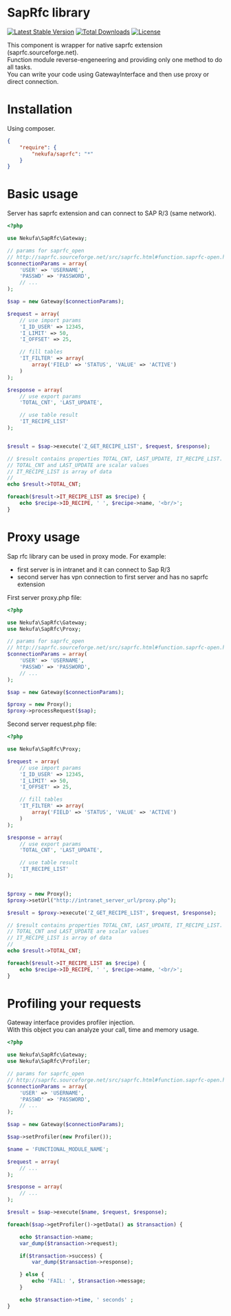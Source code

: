 # SapRfc library
[![Latest Stable Version](https://poser.pugx.org/nekufa/saprfc/v/stable.png)](https://packagist.org/packages/nekufa/saprfc)
[![Total Downloads](https://poser.pugx.org/nekufa/saprfc/downloads.png)](https://packagist.org/packages/nekufa/saprfc)
[![License](https://poser.pugx.org/nekufa/saprfc/license.png)](https://packagist.org/packages/nekufa/saprfc)

This component is wrapper for native saprfc extension (saprfc.sourceforge.net).  
Function module reverse-engeneering and providing only one method to do all tasks.  
You can write your code using GatewayInterface and then use proxy or direct connection.

# Installation

Using composer.

```json
{
    "require": {
        "nekufa/saprfc": "*"    
    }
}
```


# Basic usage

Server has saprfc extension and can connect to SAP R/3 (same network).

```php
<?php

use Nekufa\SapRfc\Gateway;

// params for saprfc_open
// http://saprfc.sourceforge.net/src/saprfc.html#function.saprfc-open.html
$connectionParams = array(
    'USER' => 'USERNAME',
    'PASSWD' => 'PASSWORD',
    // ...
);

$sap = new Gateway($connectionParams);

$request = array(
    // use import params
    'I_ID_USER' => 12345,
    'I_LIMIT' => 50,
    'I_OFFSET' => 25,

    // fill tables
    'IT_FILTER' => array(
        array('FIELD' => 'STATUS', 'VALUE' => 'ACTIVE')
    )
);

$response = array(
    // use export params
    'TOTAL_CNT', 'LAST_UPDATE', 

    // use table result
    'IT_RECIPE_LIST'
);


$result = $sap->execute('Z_GET_RECIPE_LIST', $request, $response);

// $result contains properties TOTAL_CNT, LAST_UPDATE, IT_RECIPE_LIST.
// TOTAL_CNT and LAST_UPDATE are scalar values
// IT_RECIPE_LIST is array of data
// 
echo $result->TOTAL_CNT; 

foreach($result->IT_RECIPE_LIST as $recipe) {
    echo $recipe->ID_RECIPE, ' ', $recipe->name, '<br/>';
}

```

# Proxy usage

Sap rfc library can be used in proxy mode.
For example:
- first server is in intranet and it can connect to Sap R/3
- second server has vpn connection to first server and has no saprfc extension

First server proxy.php file:
```php
<?php

use Nekufa\SapRfc\Gateway;
use Nekufa\SapRfc\Proxy;

// params for saprfc_open
// http://saprfc.sourceforge.net/src/saprfc.html#function.saprfc-open.html
$connectionParams = array(
    'USER' => 'USERNAME',
    'PASSWD' => 'PASSWORD',
    // ...
);

$sap = new Gateway($connectionParams);

$proxy = new Proxy();
$proxy->processRequest($sap);

```

Second server request.php file:

```php
<?php

use Nekufa\SapRfc\Proxy;

$request = array(
    // use import params
    'I_ID_USER' => 12345,
    'I_LIMIT' => 50,
    'I_OFFSET' => 25,

    // fill tables
    'IT_FILTER' => array(
        array('FIELD' => 'STATUS', 'VALUE' => 'ACTIVE')
    )
);

$response = array(
    // use export params
    'TOTAL_CNT', 'LAST_UPDATE', 

    // use table result
    'IT_RECIPE_LIST'
);


$proxy = new Proxy();
$proxy->setUrl("http://intranet_server_url/proxy.php");

$result = $proxy->execute('Z_GET_RECIPE_LIST', $request, $response);

// $result contains properties TOTAL_CNT, LAST_UPDATE, IT_RECIPE_LIST.
// TOTAL_CNT and LAST_UPDATE are scalar values
// IT_RECIPE_LIST is array of data
// 
echo $result->TOTAL_CNT; 

foreach($result->IT_RECIPE_LIST as $recipe) {
    echo $recipe->ID_RECIPE, ' ', $recipe->name, '<br/>';
}
```

# Profiling your requests

Gateway interface provides profiler injection.  
With this object you can analyze your call, time and memory usage.  

```php
<?php

use Nekufa\SapRfc\Gateway;
use Nekufa\SapRfc\Profiler;

// params for saprfc_open
// http://saprfc.sourceforge.net/src/saprfc.html#function.saprfc-open.html
$connectionParams = array(
    'USER' => 'USERNAME',
    'PASSWD' => 'PASSWORD',
    // ...
);

$sap = new Gateway($connectionParams);

$sap->setProfiler(new Profiler());

$name = 'FUNCTIONAL_MODULE_NAME';

$request = array(
    // ...
);

$response = array(
    // ...
);

$result = $sap->execute($name, $request, $response);

foreach($sap->getProfiler()->getData() as $transaction) {

    echo $transaction->name;
    var_dump($transaction->request);

    if($transaction->success) {
        var_dump($transaction->response);

    } else {
        echo 'FAIL: ', $transaction->message;
    }

    echo $transaction->time, ' seconds' ;
}

```